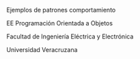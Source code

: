 Ejemplos de patrones comportamiento

EE Programación Orientada a Objetos

Facultad de Ingeniería Eléctrica y Electrónica

Universidad Veracruzana
